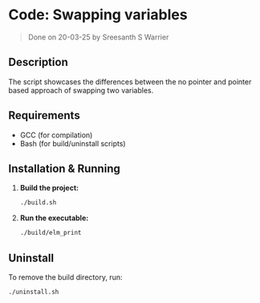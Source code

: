# Code: Swapping variables

> Done on 20-03-25 by Sreesanth S Warrier

## Description
The script showcases the differences between the no pointer and pointer based approach of swapping two variables. 

## Requirements
- GCC (for compilation)
- Bash (for build/uninstall scripts)

## Installation & Running
1. **Build the project:**
   ```bash
   ./build.sh
   ```
2. **Run the executable:**
   ```bash
   ./build/elm_print
   ```

## Uninstall
To remove the build directory, run:
```bash
./uninstall.sh
```
